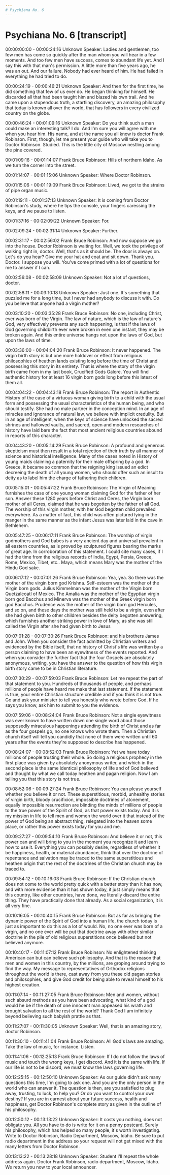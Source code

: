 ```yaml
---
# Psychiana No. 6 
---
```

# Psychiana No. 6 [transcript]

00:00:00:00 - 00:00:24:16
Unknown Speaker:
Ladies and gentlemen, too few men has come so quickly after the man whom you will hear in a few moments. And too few men have success, comes to abundant life yet. And I say this with that man's permission. A little more than five years ago, he was an out. And our failure. Nobody had ever heard of him. He had failed in everything he had tried to do.


00:00:24:19 - 00:00:46:21
Unknown Speaker:
And then for the first time, he did something that few of us ever do. He began thinking for himself. He discarded all that had been taught him and blazed his own trail. And he came upon a stupendous truth, a startling discovery, an amazing philosophy that today is known all over the world, that has followers in every civilized country on the globe.


00:00:46:24 - 00:01:09:16
Unknown Speaker:
Do you think such a man could make an interesting talk? I do. And I'm sure you will agree with me when you hear him. His name, and at the name you all know is doctor Frank Robinson. First, though, let me present your guide who will take you to Doctor Robinson. Studied. This is the little city of Moscow nestling among the pine covered.


00:01:09:16 - 00:01:14:07
Frank Bruce Robinson:
Hills of northern Idaho. As we turn the corner into the street.


00:01:14:07 - 00:01:15:06
Unknown Speaker:
Where Doctor Robinson.


00:01:15:06 - 00:01:19:09
Frank Bruce Robinson:
Lived, we got to the strains of pipe organ music.


00:01:19:11 - 00:01:37:13
Unknown Speaker:
It is coming from Doctor Robinson's study, where he tips the console, your fingers caressing the keys, and we pause to listen.


00:01:37:16 - 00:02:09:22
Unknown Speaker:
For.


00:02:09:24 - 00:02:31:14
Unknown Speaker:
Further.


00:02:31:17 - 00:02:56:02
Frank Bruce Robinson:
And now suppose we go into the house. Doctor Robinson is waiting for. Well, we took the privilege of walking right in, doctor. Well, that's as it should be. The door is always on. Let's do you hear? Give me your hat and coat and sit down. Thank you. Doctor. I suppose you will. You've come primed with a lot of questions for me to answer if I can.


00:02:56:08 - 00:02:58:09
Unknown Speaker:
Not a lot of questions, doctor.


00:02:58:11 - 00:03:10:18
Unknown Speaker:
Just one. It's something that puzzled me for a long time, but I never had anybody to discuss it with. Do you believe that anyone had a virgin mother?


00:03:10:20 - 00:03:35:28
Frank Bruce Robinson:
No one, including Christ, ever was born of the Virgin. The law of nature, which is the law of nature's God, very effectively prevents any such happening, is that if the laws of God governing childbirth ever were broken in even one instant, they may be broken again. And this entire universe hangs not upon the laws of God, but upon the laws of time.


00:03:36:00 - 00:04:04:20
Frank Bruce Robinson:
It never happened. The virgin birth story is but one more holdover or effect from religious philosophies of heathen lands existing long before the time of Christ and possessing this story in its entirety. That is where the story of the virgin birth came from in my last book, Crucified Gods Galore. You will find authentic history for at least 16 virgin born gods long before this latest of them all.


00:04:04:22 - 00:04:43:18
Frank Bruce Robinson:
The report in Authentic History of the case of a virtuous woman giving birth to a child with the usual form and possessing the usual characteristics of the human being, and who should testify. She had no male partner in the conception mind. In an age of miracles and ignorance of natural law, we believe with implicit credulity. But in an age of intelligent, when the keys of science have unlocked the sacred shrines and hallowed vaults, and sacred, open and modern researches of history have laid bare the fact that most ancient religious countries abound in reports of this character.


00:04:43:20 - 00:05:14:29
Frank Bruce Robinson:
A profound and generous skepticism must then result in a total rejection of their truth by all manner of science and historical intelligence. Many of the cases noted in History of young maids claiming a paternity for their male offspring by a god. In Greece, it became so common that the reigning king issued an edict decreeing the death of all young women, who should offer such an insult to deity as to label him the charge of fathering their children.


00:05:15:01 - 00:05:47:22
Frank Bruce Robinson:
The Virgin of Meaning furnishes the case of one young woman claiming God for the father of her son. Answer these 1280 years before Christ and Ceres, the Virgin born mother of all Ceres, claimed that he was begotten by the father of all God. The worship of this virgin mother, with her God begotten child prevailed everywhere. As a matter of fact, this child was often pictured lying in the manger in the same manner as the infant Jesus was later laid in the cave in Bethlehem.


00:05:47:25 - 00:06:17:11
Frank Bruce Robinson:
The worship of virgin godmothers and God babes is a very ancient day and universal prevalent in all eastern countries, as is proved by sculptured figures bearing the marks of great age. In corroboration of this statement. I could cite many cases, if I had the time from the religious records of India, Egypt, Persia, Greece, Rome, Mexico, Tibet, etc.. Maya, which means Mary was the mother of the Hindu God sake.


00:06:17:12 - 00:07:01:26
Frank Bruce Robinson:
Yea, yea. So there was the mother of the virgin born god Krishna. Self-esteem was the mother of the Virgin born gods. Julius Kimmelman was the mother of the Virgin born Quetzalcoatl of Mexico. The Amalia was the mother of the Egyptian virgin born god Bacchus and Minerva was the mother of the Greek virgin born god Bacchus. Prudence was the mother of the virgin born god Hercules, and so on, and these days the mother was still held to be a virgin, even after she had given birth to other children besides the deity begotten answering, which furnishes another striking power in love of Mary, as she was still called the Virgin after she had given birth to Jesus


00:07:01:28 - 00:07:30:26
Frank Bruce Robinson:
and his brothers James and John. When you consider the fact admitted by Christian writers and evidenced by the Bible itself, that no history of Christ's life was written by a person claiming to have been an eyewitness of the events reported. And when you consider the further fact that the four Gospels are absolutely anonymous, writing, you have the answer to the question of how this virgin birth story came to be in Christian literature.


00:07:30:29 - 00:07:59:03
Frank Bruce Robinson:
Let me repeat the part of that statement to you. Hundreds of thousands of people, and perhaps millions of people have heard me make that last statement. If the statement is true, your entire Christian structure credible and if you think it is not true. Go and ask your minister to tell you honestly who wrote before God. If he says you know, ask him to submit to you the evidence.


00:07:59:06 - 00:08:24:04
Frank Bruce Robinson:
Not a single eyewitness was ever known to have written down one single word about those supposedly miraculous happenings attending the birth of Christ and as far as the four gospels go, no one knows who wrote them. Then a Christian church itself will tell you candidly that none of them were written until 60 years after the events they're supposed to describe has happened.


00:08:24:07 - 00:08:52:03
Frank Bruce Robinson:
Yet we have today millions of people trusting their whole. So doing a religious prophecy in the first place was given by absolutely anonymous writer, and which in the second place is the same identical philosophy of life and of God believed and thought by what we call today heathen and pagan religion. Now I am telling you that this story is not true.


00:08:52:06 - 00:09:27:24
Frank Bruce Robinson:
You can please yourself whether you believe it or not. These superstitious, morbid, unhealthy stories of virgin birth, bloody crucifixion, impossible doctrines of atonement, equally impossible resurrection are blinding the minds of millions of people to the true power of the Spirit of God, as that power exists today. And it is my mission in life to tell men and women the world over it that instead of the power of God being an abstract thing, relegated into the heaven some place, or rather this power exists today for you and me.


00:09:27:27 - 00:09:54:10
Frank Bruce Robinson:
And believe it or not, this power can and will bring to you in the moment you recognize it and learn how to use it. Everything you can possibly desire, regardless of whether it be happiness, health, or material abundance, think that over the doctrine of repentance and salvation may be traced to the same superstitious and heathen origin that the rest of the doctrines of the Christian church may be traced to.


00:09:54:12 - 00:10:16:03
Frank Bruce Robinson:
If the Christian church does not come to the world pretty quick with a better story than it has now, and with more evidence than it has shown today, it just simply means that this country, like other countries, have done, we literally discard the entire thing. They have practically done that already. As a social organization, it is all very fine.


00:10:16:05 - 00:10:40:15
Frank Bruce Robinson:
But as far as bringing the dynamic power of the Spirit of God into a human life, the church today is just as important to do this as a lot of would. No, no one ever was born of a virgin, and no one ever will be put that doctrine away with other similar doctrine in the pile of old religious superstitions once believed but not believed anymore.


00:10:40:17 - 00:11:07:12
Frank Bruce Robinson:
No enlightened thinking American can but can believe such philosophy. And that is the reason that men and women in this country, by the millions, are groping around trying to find the way. My message to representatives of Orthodox religions throughout the world is there, cast away from you these old pagan stories and philosophies, and give God credit for being able to reveal himself to his highest creation.


00:11:07:14 - 00:11:27:05
Frank Bruce Robinson:
Men and women, without such absurd methods as you have been advocating, what kind of a god would he be if the death of one innocent man appeased his wrath and brought salvation to all the rest of the world? Thank God I am infinitely beyond believing such babyish prattle as that.


00:11:27:07 - 00:11:30:05
Unknown Speaker:
Well, that is an amazing story, doctor Robinson.


00:11:30:10 - 00:11:41:04
Frank Bruce Robinson:
All God's laws are amazing. Take the law of music, for instance. Listen.


00:11:41:06 - 00:12:25:13
Frank Bruce Robinson:
If I do not follow the laws of music and touch the wrong keys, I get discord. And it is the same with life. If our life is not to be discord, we must know the laws governing life.


00:12:25:15 - 00:12:50:10
Unknown Speaker:
As our guide didn't ask many questions this time, I'm going to ask one. And you are the only person in the world who can answer it. The question is then, are you satisfied to plug away, trusting, to luck, to help you? Or do you want to control your own destiny? If you are in earnest about your future success, health and happiness, get Doctor Robinson's complete story as given in the outline of his philosophy.


00:12:50:12 - 00:13:13:22
Unknown Speaker:
It costs you nothing, does not obligate you. All you have to do is write for it on a penny postcard. Surely his philosophy, which has helped so many people, it's worth investigating. Write to Doctor Robinson, Radio Department, Moscow, Idaho. Be sure to put radio department in the address so your request will not get mixed with the many letters from Doctor Robinson.


00:13:13:22 - 00:13:28:18
Unknown Speaker:
Student I'll repeat the whole address again. Doctor Frank Robinson, radio department, Moscow, Idaho. We return you now to your local announcer.